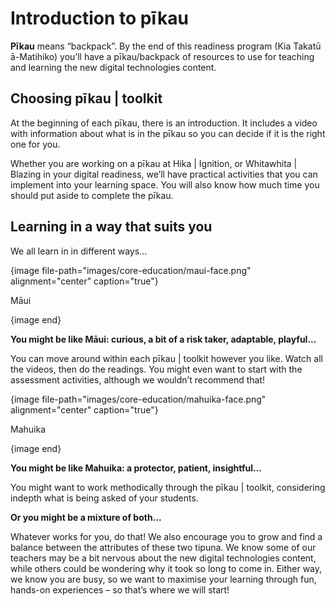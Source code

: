 # Introduction to pīkau

**Pīkau** means “backpack”. By the end of this readiness program (Kia Takatū ā-Matihiko) you’ll have a pīkau/backpack of resources to use for teaching and learning the new digital technologies content.

## Choosing pīkau | toolkit

At the beginning of each pīkau, there is an introduction.
It includes a video with information about what is in the pīkau so you can decide if it is the right one for you.

Whether you are working on a pīkau at Hika | Ignition, or Whitawhita | Blazing in your digital readiness, we’ll have practical activities that you can implement into your learning space.
You will also know how much time you should put aside to complete the pīkau.

## Learning in a way that suits you

We all learn in in different ways...

{image file-path="images/core-education/maui-face.png" alignment="center" caption="true"}

Māui

{image end}

**You might be like Māui: curious, a bit of a risk taker, adaptable, playful...**

You can move around within each pīkau | toolkit however you like. Watch all the videos, then do the readings.
You might even want to start with the assessment activities, although we wouldn’t recommend that!

{image file-path="images/core-education/mahuika-face.png" alignment="center" caption="true"}

Mahuika

{image end}

**You might be like Mahuika: a protector, patient, insightful...**

You might want to work methodically through the pīkau | toolkit, considering indepth what is being asked of your students.

**Or you might be a mixture of both...**

Whatever works for you, do that! We also encourage you to grow and find a balance between the attributes of these two tipuna.
We know some of our teachers may be a bit nervous about the new digital technologies content, while others could be wondering why it took so long to come in.
Either way, we know you are busy, so we want to maximise your learning through fun, hands-on experiences – so that’s where we will start!
